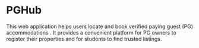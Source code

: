 # PGHub
This web application helps users locate and book verified paying guest (PG) accommodations . It provides a convenient platform for PG owners to register their properties and for students to find trusted listings.
